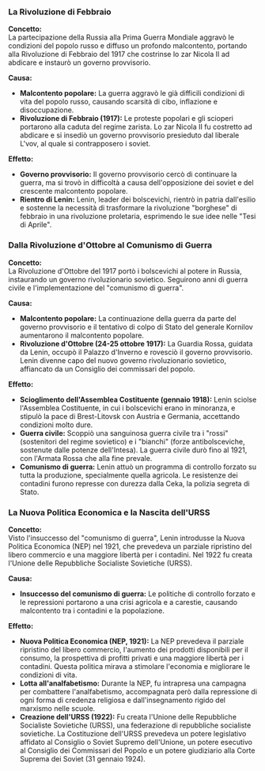 ### La Rivoluzione di Febbraio

  

**Concetto:**  
La partecipazione della Russia alla Prima Guerra Mondiale aggravò le condizioni del popolo russo e diffuso un profondo malcontento, portando alla Rivoluzione di Febbraio del 1917 che costrinse lo zar Nicola II ad abdicare e instaurò un governo provvisorio.

  

**Causa:**

  

- **Malcontento popolare:** La guerra aggravò le già difficili condizioni di vita del popolo russo, causando scarsità di cibo, inflazione e disoccupazione.
- **Rivoluzione di Febbraio (1917):** Le proteste popolari e gli scioperi portarono alla caduta del regime zarista. Lo zar Nicola II fu costretto ad abdicare e si insediò un governo provvisorio presieduto dal liberale L'vov, al quale si contrapposero i soviet.

  

**Effetto:**

  

- **Governo provvisorio:** Il governo provvisorio cercò di continuare la guerra, ma si trovò in difficoltà a causa dell'opposizione dei soviet e del crescente malcontento popolare.
- **Rientro di Lenin:** Lenin, leader dei bolscevichi, rientrò in patria dall'esilio e sostenne la necessità di trasformare la rivoluzione "borghese" di febbraio in una rivoluzione proletaria, esprimendo le sue idee nelle "Tesi di Aprile".

  

### Dalla Rivoluzione d'Ottobre al Comunismo di Guerra

  

**Concetto:**  
La Rivoluzione d'Ottobre del 1917 portò i bolscevichi al potere in Russia, instaurando un governo rivoluzionario sovietico. Seguirono anni di guerra civile e l'implementazione del "comunismo di guerra".

  

**Causa:**

  

- **Malcontento popolare:** La continuazione della guerra da parte del governo provvisorio e il tentativo di colpo di Stato del generale Kornilov aumentarono il malcontento popolare.
- **Rivoluzione d'Ottobre (24-25 ottobre 1917):** La Guardia Rossa, guidata da Lenin, occupò il Palazzo d'Inverno e rovesciò il governo provvisorio. Lenin divenne capo del nuovo governo rivoluzionario sovietico, affiancato da un Consiglio dei commissari del popolo.

  

**Effetto:**

  

- **Scioglimento dell'Assemblea Costituente (gennaio 1918):** Lenin sciolse l'Assemblea Costituente, in cui i bolscevichi erano in minoranza, e stipulò la pace di Brest-Litovsk con Austria e Germania, accettando condizioni molto dure.
- **Guerra civile:** Scoppiò una sanguinosa guerra civile tra i "rossi" (sostenitori del regime sovietico) e i "bianchi" (forze antibolsceviche, sostenute dalle potenze dell'Intesa). La guerra civile durò fino al 1921, con l'Armata Rossa che alla fine prevale.
- **Comunismo di guerra:** Lenin attuò un programma di controllo forzato su tutta la produzione, specialmente quella agricola. Le resistenze dei contadini furono represse con durezza dalla Ceka, la polizia segreta di Stato.

  

### La Nuova Politica Economica e la Nascita dell'URSS

  

**Concetto:**  
Visto l'insuccesso del "comunismo di guerra", Lenin introdusse la Nuova Politica Economica (NEP) nel 1921, che prevedeva un parziale ripristino del libero commercio e una maggiore libertà per i contadini. Nel 1922 fu creata l'Unione delle Repubbliche Socialiste Sovietiche (URSS).

  

**Causa:**

  

- **Insuccesso del comunismo di guerra:** Le politiche di controllo forzato e le repressioni portarono a una crisi agricola e a carestie, causando malcontento tra i contadini e la popolazione.

  

**Effetto:**

  

- **Nuova Politica Economica (NEP, 1921):** La NEP prevedeva il parziale ripristino del libero commercio, l'aumento dei prodotti disponibili per il consumo, la prospettiva di profitti privati e una maggiore libertà per i contadini. Questa politica mirava a stimolare l'economia e migliorare le condizioni di vita.
- **Lotta all'analfabetismo:** Durante la NEP, fu intrapresa una campagna per combattere l'analfabetismo, accompagnata però dalla repressione di ogni forma di credenza religiosa e dall'insegnamento rigido del marxismo nelle scuole.
- **Creazione dell'URSS (1922):** Fu creata l'Unione delle Repubbliche Socialiste Sovietiche (URSS), una federazione di repubbliche socialiste sovietiche. La Costituzione dell'URSS prevedeva un potere legislativo affidato al Consiglio o Soviet Supremo dell'Unione, un potere esecutivo al Consiglio dei Commissari del Popolo e un potere giudiziario alla Corte Suprema dei Soviet (31 gennaio 1924).